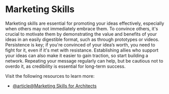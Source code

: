 # Marketing Skills

Marketing skills are essential for promoting your ideas effectively, especially when others may not immediately embrace them. To convince others, it's crucial to motivate them by demonstrating the value and benefits of your ideas in an easily digestible format, such as through prototypes or videos. Persistence is key; if you're convinced of your idea’s worth, you need to fight for it, even if it's met with resistance. Establishing allies who support your ideas can also make it easier to gain traction, so start building a network. Repeating your message regularly can help, but be cautious not to overdo it, as credibility is essential for long-term success.

Visit the following resources to learn more:

- [@article@Marketing Skills for Architects](https://openasset.com/blog/marketing-for-architects/)